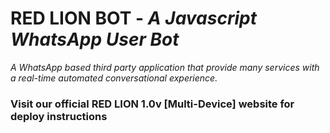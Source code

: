 # **RED LION BOT** - _A Javascript WhatsApp User Bot_
*A WhatsApp based third party application that provide many services with a real-time automated conversational experience.*

### Visit our official RED LION 1.0v [Multi-Device] website for deploy instructions
